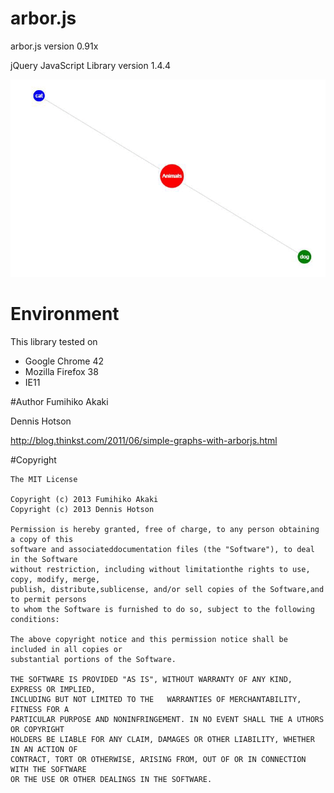 # arbor.js

arbor.js version 0.91x

jQuery JavaScript Library version 1.4.4

<img src="./Raw/images/demo03.gif" alt="demo03">

# Environment
This library tested on
- Google Chrome 42
- Mozilla Firefox 38
- IE11

#Author
Fumihiko Akaki

Dennis Hotson

http://blog.thinkst.com/2011/06/simple-graphs-with-arborjs.html

#Copyright
  
    The MIT License

    Copyright (c) 2013 Fumihiko Akaki
    Copyright (c) 2013 Dennis Hotson

    Permission is hereby granted, free of charge, to any person obtaining a copy of this
    software and associateddocumentation files (the "Software"), to deal in the Software
    without restriction, including without limitationthe rights to use, copy, modify, merge,
    publish, distribute,sublicense, and/or sell copies of the Software,and to permit persons
    to whom the Software is furnished to do so, subject to the following conditions:

    The above copyright notice and this permission notice shall be included in all copies or 
    substantial portions of the Software.

    THE SOFTWARE IS PROVIDED "AS IS", WITHOUT WARRANTY OF ANY KIND, EXPRESS OR IMPLIED, 
    INCLUDING BUT NOT LIMITED TO THE   WARRANTIES OF MERCHANTABILITY, FITNESS FOR A
    PARTICULAR PURPOSE AND NONINFRINGEMENT. IN NO EVENT SHALL THE A UTHORS OR COPYRIGHT
    HOLDERS BE LIABLE FOR ANY CLAIM, DAMAGES OR OTHER LIABILITY, WHETHER IN AN ACTION OF
    CONTRACT, TORT OR OTHERWISE, ARISING FROM, OUT OF OR IN CONNECTION WITH THE SOFTWARE
    OR THE USE OR OTHER DEALINGS IN THE SOFTWARE.
